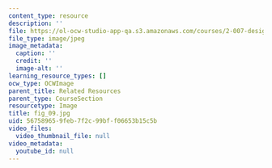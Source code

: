 ```yaml
---
content_type: resource
description: ''
file: https://ol-ocw-studio-app-qa.s3.amazonaws.com/courses/2-007-design-and-manufacturing-i-spring-2009/567589659feb7f2c99bff06653b15c5b_fig_09.jpg
file_type: image/jpeg
image_metadata:
  caption: ''
  credit: ''
  image-alt: ''
learning_resource_types: []
ocw_type: OCWImage
parent_title: Related Resources
parent_type: CourseSection
resourcetype: Image
title: fig_09.jpg
uid: 56758965-9feb-7f2c-99bf-f06653b15c5b
video_files:
  video_thumbnail_file: null
video_metadata:
  youtube_id: null
---
```

